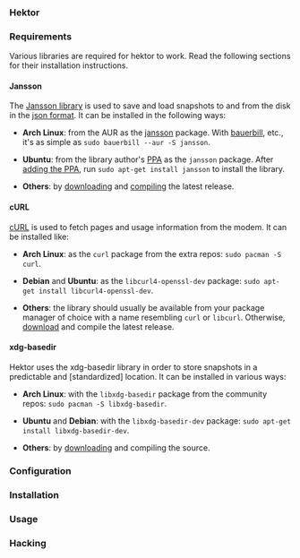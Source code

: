 ### Hektor

### Requirements

Various libraries are required for hektor to work. Read the following sections
for their installation instructions.

#### Jansson

The [Jansson library] is used to save and load snapshots to and from the disk in
the [json format]. It can be installed in the following ways:

- **Arch Linux**: from the AUR as the [jansson][jansson-aur] package. With
  [bauerbill], etc., it's as simple as `sudo bauerbill --aur -S jansson`.

- **Ubuntu**: from the library author's [PPA][jansson-ppa] as the `jansson`
  package. After [adding the PPA][add-ppa], run `sudo apt-get install jansson`
  to install the library.

- **Others**: by [downloading][jansson-dl] and [compiling][jansson-compile] the
  latest release.

[Jansson library]: http://digip.org/jansson/
[json format]: http://json.org
[jansson-aur]: http://aur.archlinux.org/packages.php?ID=35622
[bauerbill]: http://xyne.archlinux.ca/info/bauerbill
[jansson-ppa]: https://edge.launchpad.net/~petri/+archive/ppa
[add-ppa]: https://edge.launchpad.net/+help/soyuz/ppa-sources-list.html
[jansson-dl]: http://digip.org/jansson/releases/jansson-1.2.1.tar.bz2
[jansson-compile]: http://digip.org/jansson/doc/1.2/gettingstarted.html

#### cURL

[cURL] is used to fetch pages and usage information from the modem. It can be
installed like:

- **Arch Linux**: as the `curl` package from the extra repos: `sudo pacman -S
  curl`.

- **Debian** and **Ubuntu**: as the `libcurl4-openssl-dev` package: `sudo
  apt-get install libcurl4-openssl-dev`.

- **Others**: the library should usually be available from your package manager
  of choice with a name resembling `curl` or `libcurl`. Otherwise,
  [download][curl-dl] and compile the latest release.

[cURL]: http://curl.haxx.se/
[curl-dl]: http://curl.haxx.se/download.html

#### xdg-basedir

Hektor uses the xdg-basedir library in order to store snapshots in a predictable
and [standardized] location. It can be installed in various ways:

- **Arch Linux**: with the `libxdg-basedir` package from the community
  repos: `sudo pacman -S libxdg-basedir`.

- **Ubuntu** and **Debian**: with the `libxdg-basedir-dev` package: `sudo
  apt-get install libxdg-basedir-dev`.

- **Others**: by [downloading][basedir-dl] and compiling the source.

[xdg-basedir]: http://standards.freedesktop.org/basedir-spec/basedir-spec-latest.html
[basedir-dl]: http://n.ethz.ch/student/nevillm/download/libxdg-basedir/

### Configuration

### Installation

### Usage

### Hacking
